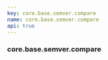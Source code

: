 ```yaml
---
key: core.base.semver.compare
name: core.base.semver.compare
api: true
---
```


### core.base.semver.compare
